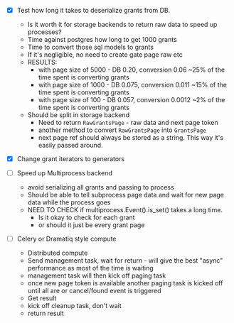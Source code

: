 
- [x] Test how long it takes to deserialize grants from DB.
    - Is it worth it for storage backends to return raw data to speed up processes? 
    - Time against postgres how long to get 1000 grants
    - Time to convert those sql models to grants
    - If it's negligible, no need to create gate page raw etc
    - RESULTS:
        - with page size of 5000 - DB 0.20, conversion 0.06 ~25% of the time spent is converting grants
        - with page size of 1000 - DB 0.075, conversion 0.011 ~15% of the time spent is converting grants
        - with page size of 100 - DB 0.057, conversion 0.0012 ~2% of the time spent is converting grants
    - Should be split in storage backend
        - Need to return `RawGrantsPage` - raw data and next page token
        - another method to convert `RawGrantsPage` into `GrantsPage`
        - next page ref should always be stored as a string.  This way it's easily passed around. 

- [x] Change grant iterators to generators

- [ ] Speed up Multiprocess backend
    - avoid serializing all grants and passing to process
    - Should be able to tell subprocess page data and wait for new page data while the process goes
    - NEED TO CHECK if multiprocess.Event().is_set() takes a long time.
        - Is it okay to check for each grant
        - or should it just be every grant page

- [ ] Celery or Dramatiq style compute
    - Distributed compute
    - Send management task, wait for return - will give the best "async" performance as most of the time is waiting
    - management task will then kick off paging task
    - once new page token is available another paging task is kicked off until all are or cancel/found event is triggered
    - Get result
    - kick off cleanup task, don't wait
    - return result
